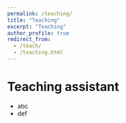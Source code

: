 ```yaml
---
permalink: /teaching/
title: "Teaching"
excerpt: "Teaching"
author_profile: true
redirect_from: 
  - /teach/
  - /teaching.html
---
```


Teaching assistant
======
* abc
* def
